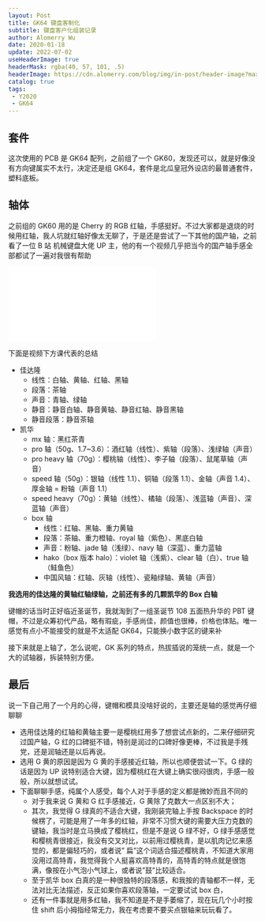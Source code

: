 ```yaml
---
layout: Post
title: GK64 键盘客制化
subtitle: 键盘客户化组装记录
author: Alomerry Wu
date: 2020-01-18
update: 2022-07-02
useHeaderImage: true
headerMask: rgba(40, 57, 101, .5)
headerImage: https://cdn.alomerry.com/blog/img/in-post/header-image?max=64
catalog: true
tags:
 - Y2020
 - GK64
---
```


## 套件

<BiliBili bvid="BV12J411W77Z" />

这次使用的 PCB 是 GK64 配列，之前组了一个 GK60，发现还可以，就是好像没有方向键属实不太行，决定还是组 GK64，套件是北瓜皇冠外设店的最普通套件，塑料底板。

## 轴体

之前组的 GK60 用的是 Cherry 的 RGB 红轴，手感挺好。不过大家都是退烧的时候用红轴，我人坑就红轴好像太无聊了，于是还是尝试了一下其他的国产轴，之前看了一位 B 站
机械键盘大佬 UP 主，他的有一个视频几乎把当今的国产轴手感全部都试了一遍对我很有帮助

<iframe class="iframe_video" src="//player.bilibili.com/player.html?aid=54764185&cid=95790433&page=1" scrolling="no" border="0" frameborder="no" framespacing="0" allowfullscreen="true"></iframe>

下面是视频下方课代表的总结

- 佳达隆
  - 线性：白轴、黄轴、红轴、黑轴
  - 段落：茶轴
  - 声音：青轴、绿轴
  - 静音：静音白轴、静音黄轴、静音红轴、静音黑轴
  - 静音段落：静音茶轴
- 凯华
  - mx 轴：黑红茶青
  - pro 轴（50g、1.7~3.6）：酒红轴（线性）、紫轴（段落）、浅绿轴（声音）
  - pro heavy 轴（70g）：樱桃轴（线性）、李子轴（段落）、鼠尾草轴（声音）
  - speed 轴（50g）：银轴（线性 1.1）、铜轴（段落 1.1）、金轴（声音 1.4）、厚金轴 = 粉轴（声音 1.1）
  - speed heavy（70g）：黄轴（线性）、橘轴（段落）、浅蓝轴（声音）、深蓝轴（声音）
  - box 轴
    - 线性：红轴、黑轴、重力黄轴
    - 段落：茶轴、重力橙轴、royal 轴（紫色）、黑底白轴
    - 声音：粉轴、jade 轴（浅绿）、navy 轴（深蓝）、重力蓝轴
    - hako（box 版本 halo）：violet 轴（浅紫）、clear 轴（白）、true 轴（鲑鱼色）
    - 中国风轴：红轴、灰轴（线性）、瓷釉绿轴、黄轴（声音）

**我选用的佳达隆的黄轴红轴绿轴，之前还有多的几颗凯华的 Box 白轴**

键帽的话当时正好临近圣诞节，我就淘到了一组圣诞节 108 五面热升华的 PBT 键帽，不过是众筹初代产品，略有瑕疵，手感尚佳，颜值也很棒，价格也体贴。唯一感觉有点小不能接受的就是不太适配 GK64，只能换小数字区的键来补

接下来就是上轴了，怎么说呢，GK 系列的特点，热拔插说的笼统一点，就是一个大的试轴器，拆装特别方便。

## 最后

说一下自己用了一个月的心得，键帽和模具没啥好说的，主要还是轴的感觉再仔细聊聊

- 选用佳达隆的红轴和黄轴主要一是樱桃红用多了想尝试点新的，二来仔细研究过国产轴，G 红的口碑挺不错，特别是润过的口碑好像更棒，不过我是手残党，还是润轴还是以后再说。
- 选用 G 黄的原因是因为 G 黄的手感接近红轴，所以也顺便尝试一下。G 绿的话是因为 UP 说特别适合大键，因为樱桃红在大键上确实很闷很肉，手感一般般，所以就想试试。
- 下面聊聊手感，纯属个人感受，每个人对于手感的定义都是微妙而且不同的
  - 对于我来说 G 黄和 G 红手感接近，G 黄除了克数大一点区别不大；
  - 其次，我觉得 G 绿真的不适合大键，我刚装完轴上手按 Backspace 的时候楞了，可能是用了一年多的红轴，非常不习惯大键的需要大压力克数的键轴，我当时是立马换成了樱桃红，但是不是说 G 绿不好，G 绿手感感觉和樱桃青很接近，我没有交叉对比，以前用过樱桃青，是以肌肉记忆来感觉的，都是偏轻巧的，或者说”
  扁”这个词适合描述樱桃青，不知道大家用没用过高特青，我觉得我个人挺喜欢高特青的，高特青的特点就是很饱满，像按在小气泡小气球上，或者说”鼓”比较适合。
  - 至于凯华 box 白真的是一种很独特的段落感，和我按的青轴都不一样，无法对比无法描述，反正如果你喜欢段落轴，一定要试试 box 白，
  - 还有一件事就是用多红轴，我不知道是不是手萎缩了，现在玩几个小时按住 shift 后小拇指经常无力，我在考虑要不要买点银轴来玩玩看了。
